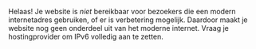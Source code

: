 Helaas! Je website is *niet* bereikbaar voor bezoekers die een modern 
internetadres gebruiken, of er is verbetering mogelijk. Daardoor maakt je 
website nog geen onderdeel uit van het moderne internet. Vraag je 
hostingprovider om IPv6 volledig aan te zetten.
